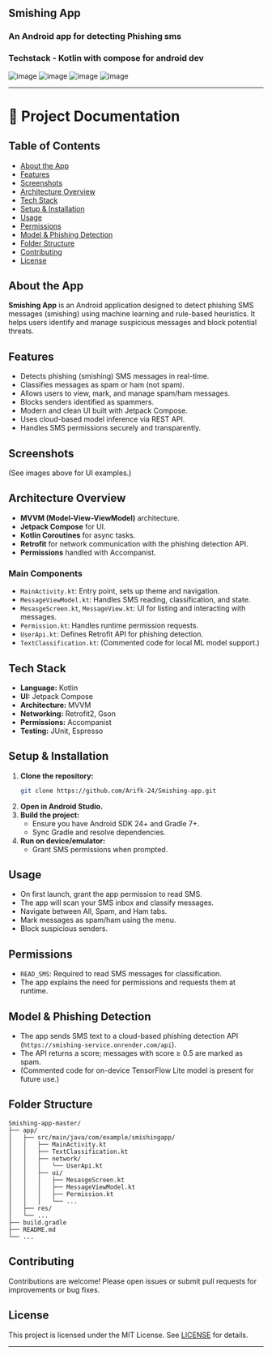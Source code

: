 ## Smishing App
### An Android app for detecting Phishing sms
### Techstack - Kotlin with compose for android dev
![image](https://github.com/Arifk-24/Smishing-app/assets/69386772/6bc3b0ca-1854-49b3-b58e-2e36c89cb810)
![image](https://github.com/Arifk-24/Smishing-app/assets/69386772/2c3fadcc-8b6c-492d-8483-9ff122dcfaf0)
![image](https://github.com/Arifk-24/Smishing-app/assets/69386772/ffd37da4-8216-41ac-abb2-74be38df6f06)
![image](https://github.com/Arifk-24/Smishing-app/assets/69386772/d8a1d870-3b60-4d63-8845-4aaac634b5af)

---

# 📖 Project Documentation

## Table of Contents
- [About the App](#about-the-app)
- [Features](#features)
- [Screenshots](#screenshots)
- [Architecture Overview](#architecture-overview)
- [Tech Stack](#tech-stack)
- [Setup & Installation](#setup--installation)
- [Usage](#usage)
- [Permissions](#permissions)
- [Model & Phishing Detection](#model--phishing-detection)
- [Folder Structure](#folder-structure)
- [Contributing](#contributing)
- [License](#license)

## About the App
**Smishing App** is an Android application designed to detect phishing SMS messages (smishing) using machine learning and rule-based heuristics. It helps users identify and manage suspicious messages and block potential threats.

## Features
- Detects phishing (smishing) SMS messages in real-time.
- Classifies messages as spam or ham (not spam).
- Allows users to view, mark, and manage spam/ham messages.
- Blocks senders identified as spammers.
- Modern and clean UI built with Jetpack Compose.
- Uses cloud-based model inference via REST API.
- Handles SMS permissions securely and transparently.

## Screenshots
(See images above for UI examples.)

## Architecture Overview
- **MVVM (Model-View-ViewModel)** architecture.
- **Jetpack Compose** for UI.
- **Kotlin Coroutines** for async tasks.
- **Retrofit** for network communication with the phishing detection API.
- **Permissions** handled with Accompanist.

### Main Components
- `MainActivity.kt`: Entry point, sets up theme and navigation.
- `MessageViewModel.kt`: Handles SMS reading, classification, and state.
- `MesasgeScreen.kt`, `MessageView.kt`: UI for listing and interacting with messages.
- `Permission.kt`: Handles runtime permission requests.
- `UserApi.kt`: Defines Retrofit API for phishing detection.
- `TextClassification.kt`: (Commented code for local ML model support.)

## Tech Stack
- **Language:** Kotlin
- **UI:** Jetpack Compose
- **Architecture:** MVVM
- **Networking:** Retrofit2, Gson
- **Permissions:** Accompanist
- **Testing:** JUnit, Espresso

## Setup & Installation
1. **Clone the repository:**
   ```bash
   git clone https://github.com/Arifk-24/Smishing-app.git
   ```
2. **Open in Android Studio.**
3. **Build the project:**
   - Ensure you have Android SDK 24+ and Gradle 7+.
   - Sync Gradle and resolve dependencies.
4. **Run on device/emulator:**
   - Grant SMS permissions when prompted.

## Usage
- On first launch, grant the app permission to read SMS.
- The app will scan your SMS inbox and classify messages.
- Navigate between All, Spam, and Ham tabs.
- Mark messages as spam/ham using the menu.
- Block suspicious senders.

## Permissions
- `READ_SMS`: Required to read SMS messages for classification.
- The app explains the need for permissions and requests them at runtime.

## Model & Phishing Detection
- The app sends SMS text to a cloud-based phishing detection API (`https://smishing-service.onrender.com/api`).
- The API returns a score; messages with score ≥ 0.5 are marked as spam.
- (Commented code for on-device TensorFlow Lite model is present for future use.)

## Folder Structure
```
Smishing-app-master/
├── app/
│   ├── src/main/java/com/example/smishingapp/
│   │   ├── MainActivity.kt
│   │   ├── TextClassification.kt
│   │   ├── network/
│   │   │   └── UserApi.kt
│   │   ├── ui/
│   │   │   ├── MesasgeScreen.kt
│   │   │   ├── MessageViewModel.kt
│   │   │   ├── Permission.kt
│   │   │   └── ...
│   ├── res/
│   └── ...
├── build.gradle
├── README.md
└── ...
```

## Contributing
Contributions are welcome! Please open issues or submit pull requests for improvements or bug fixes.

## License
This project is licensed under the MIT License. See [LICENSE](LICENSE) for details.

---
